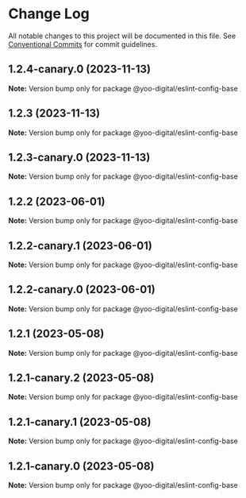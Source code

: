 # Change Log

All notable changes to this project will be documented in this file.
See [Conventional Commits](https://conventionalcommits.org) for commit guidelines.

## 1.2.4-canary.0 (2023-11-13)

**Note:** Version bump only for package @yoo-digital/eslint-config-base





## 1.2.3 (2023-11-13)

**Note:** Version bump only for package @yoo-digital/eslint-config-base





## 1.2.3-canary.0 (2023-11-13)

**Note:** Version bump only for package @yoo-digital/eslint-config-base





## 1.2.2 (2023-06-01)

**Note:** Version bump only for package @yoo-digital/eslint-config-base





## 1.2.2-canary.1 (2023-06-01)

**Note:** Version bump only for package @yoo-digital/eslint-config-base





## 1.2.2-canary.0 (2023-06-01)

**Note:** Version bump only for package @yoo-digital/eslint-config-base





## 1.2.1 (2023-05-08)

**Note:** Version bump only for package @yoo-digital/eslint-config-base





## 1.2.1-canary.2 (2023-05-08)

**Note:** Version bump only for package @yoo-digital/eslint-config-base





## 1.2.1-canary.1 (2023-05-08)

**Note:** Version bump only for package @yoo-digital/eslint-config-base





## 1.2.1-canary.0 (2023-05-08)

**Note:** Version bump only for package @yoo-digital/eslint-config-base

